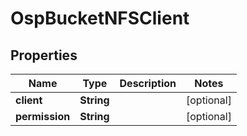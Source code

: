 # OspBucketNFSClient

## Properties
Name | Type | Description | Notes
------------ | ------------- | ------------- | -------------
**client** | **String** |  |  [optional]
**permission** | **String** |  |  [optional]
